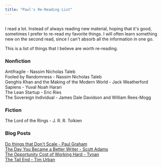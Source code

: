 ```yaml
---
title: "Paul's Re-Reading List"
---
```


&nbsp;  
I read a lot. Instead of always reading new material, hoping that it's good, sometimes I prefer to re-read my favorite things. I will often learn something new on the second read, since I can't absorb all the information in one go.  

This is a list of things that I believe are worth re-reading.  

### Nonfiction

Antifragile - Nassim Nicholas Taleb  
Fooled by Randomness - Nassim Nicholas Taleb  
Genghis Khan and the Making of the Modern World - Jack Weatherford  
Sapiens - Yuval Noah Harari  
The Lean Startup - Eric Ries  
The Sovereign Individual - James Dale Davidson and William Rees-Mogg  

### Fiction

The Lord of the Rings - J. R. R. Tolkien  

### Blog Posts

[Do things that Don't Scale - Paul Graham](http://paulgraham.com/ds.html)  
[The Day You Became a Better Writer - Scott Adams](https://dilbertblog.typepad.com/the_dilbert_blog/2007/06/the_day_you_bec.html)  
[The Opportunity Cost of Working Hard - Tynan](https://tynan.com/cost)  
[The Tail End - Tim Urban](https://waitbutwhy.com/2015/12/the-tail-end.html)  
